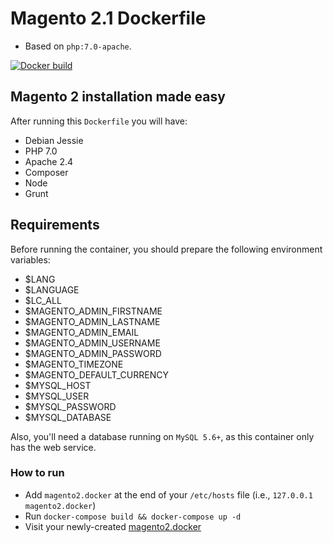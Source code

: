 # Magento 2.1 Dockerfile
- Based on `php:7.0-apache`.

[![Docker build](http://dockeri.co/image/roura/magento2.1)](https://hub.docker.com/r/roura/magento2.1/)

## Magento 2 installation made easy
After running this `Dockerfile` you will have:
- Debian Jessie
- PHP 7.0
- Apache 2.4
- Composer
- Node
- Grunt

## Requirements
Before running the container, you should prepare the following environment variables:
- $LANG
- $LANGUAGE
- $LC_ALL
- $MAGENTO_ADMIN_FIRSTNAME
- $MAGENTO_ADMIN_LASTNAME
- $MAGENTO_ADMIN_EMAIL
- $MAGENTO_ADMIN_USERNAME
- $MAGENTO_ADMIN_PASSWORD
- $MAGENTO_TIMEZONE
- $MAGENTO_DEFAULT_CURRENCY
- $MYSQL_HOST
- $MYSQL_USER
- $MYSQL_PASSWORD
- $MYSQL_DATABASE

Also, you'll need a database running on `MySQL 5.6+`, as this container only has the web service.

### How to run
- Add `magento2.docker` at the end of your `/etc/hosts` file (i.e., `127.0.0.1 magento2.docker`)
- Run `docker-compose build && docker-compose up -d`
- Visit your newly-created [magento2.docker](http://magento2.docker/)
